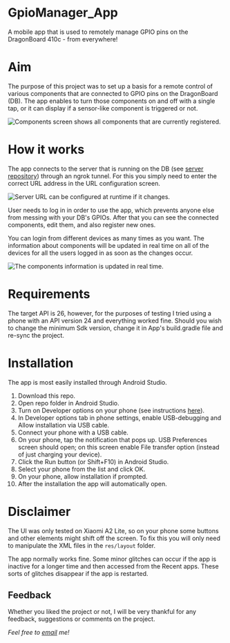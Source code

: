# GpioManager_App
A mobile app that is used to remotely manage GPIO pins on the DragonBoard 410c - from everywhere!

# Aim
The purpose of this project was to set up a basis for a remote control of various components that are connected to GPIO pins on the DragonBoard (DB). The app enables to turn those components on and off with a single tap, or it can display if a sensor-like component is triggered or not.

![Components screen shows all components that are currently registered.](./screenshots/components_screen.png?raw=true "Components screen shows all components that are currently registered.")

# How it works
The app connects to the server that is running on the DB (see [server repository](https://github.com/lukakralj/GpioManager_Server)) through an ngrok tunnel. For this you simply need to enter the correct URL address in the URL configuration screen.

![Server URL can be configured at runtime if it changes.](./screenshots/configure_url.png?raw=true "Server URL can be configured at runtime if it changes.")

User needs to log in in order to use the app, which prevents anyone else from messing with your DB's GPIOs. After that you can see the connected components, edit them, and also register new ones.

You can login from different devices as many times as you want. The information about components will be updated in real time on all of the devices for all the users logged in as soon as the changes occur.

![The components information is updated in real time.](./screenshots/retrieving_data.png?raw=true "The components information is updated in real time.")

# Requirements
The target API is 26, however, for the purposes of testing I tried using a phone with an API version 24 and everything worked fine.
Should you wish to change the minimum Sdk version, change it in App's build.gradle file and re-sync the project.

# Installation
The app is most easily installed through Android Studio.
1. Download this repo.
2. Open repo folder in Android Studio.
3. Turn on Developer options on your phone (see instructions [here](https://developer.android.com/studio/debug/dev-options)).
4. In Developer options tab in phone settings, enable USB-debugging and Allow installation via USB cable.
5. Connect your phone with a USB cable. 
6. On your phone, tap the notification that pops up. USB Preferences screen should open; on this screen enable File transfer option (instead of just charging your device).
7. Click the Run button (or Shift+F10) in Android Studio.
8. Select your phone from the list and click OK.
9. On your phone, allow installation if prompted.
10. After the installation the app will automatically open.

# Disclaimer
The UI was only tested on Xiaomi A2 Lite, so on your phone some buttons and other elements might shift off the screen. To fix this you will only need to manipulate the XML files in the `res/layout` folder.

The app normally works fine. Some minor glitches can occur if the app is inactive for a longer time and then accessed from the Recent apps. These sorts of glitches disappear if the app is restarted.

## Feedback
Whether you liked the project or not, I will be very thankful for any feedback, suggestions or comments on the project.

*Feel free to [email](mailto:luka.kralj2@gmail.com) me!*
